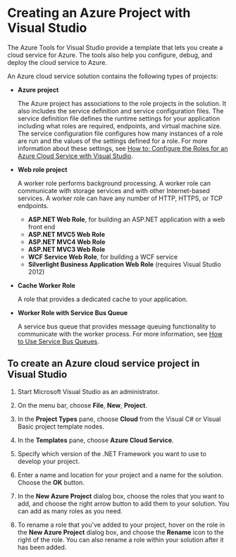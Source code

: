 <properties 
   pageTitle="Creating an Azure project with Visual Studio"
   description="Creating an Azure project with Visual Studio"
   services="visual-studio-online"
   documentationCenter="na"
   authors="TomArcher"
   manager="douge"
   editor="" />
<tags 
   ms.service="multiple"
   ms.devlang="multiple"
   ms.topic="article"
   ms.tgt_pltfrm="na"
   ms.workload="na"
   ms.date="08/24/2015"
   ms.author="tarcher" />

# Creating an Azure Project with Visual Studio

The Azure Tools for Visual Studio provide a template that lets you create a cloud service for Azure. The tools also help you configure, debug, and deploy the cloud service to Azure.

An Azure cloud service solution contains the following types of projects:

- **Azure project** 
    
    The Azure project has associations to the role projects in the solution. It also includes the service definition and service configuration files. The service definition file defines the runtime settings for your application including what roles are required, endpoints, and virtual machine size. The service configuration file configures how many instances of a role are run and the values of the settings defined for a role. For more information about these settings, see [How to: Configure the Roles for an Azure Cloud Service with Visual Studio](https://msdn.microsoft.com/library/azure/hh369931.aspx).

- **Web role project**
 
    A worker role performs background processing. A worker role can communicate with storage services and with other Internet-based services. A worker role can have any number of HTTP, HTTPS, or TCP endpoints.

    - **ASP.NET Web Role**, for building an ASP.NET application with a web front end
    - **ASP.NET MVC5 Web Role**
    - **ASP.NET MVC4 Web Role**
    - **ASP.NET MVC3 Web Role**
    - **WCF Service Web Role**, for building a WCF service
    - **Silverlight Business Application Web Role** (requires Visual Studio 2012)

- **Cache Worker Role** 

    A role that provides a dedicated cache to your application.

- **Worker Role with Service Bus Queue** 

    A service bus queue that provides message queuing functionality to communicate with the worker process. For more information, see [How to Use Service Bus Queues](http://go.microsoft.com/fwlink/?LinkId=260560).

## To create an Azure cloud service project in Visual Studio

1. Start Microsoft Visual Studio as an administrator.

1. On the menu bar, choose **File**, **New**, **Project**.

1. In the **Project Types** pane, choose **Cloud** from the Visual C# or Visual Basic project template nodes.

1. In the **Templates** pane, choose  **Azure Cloud Service**.

1. Specify which version of the .NET Framework you want to use to develop your project.

1. Enter a name and location for your project and a name for the solution. Choose the **OK** button.

1. In the **New Azure Project** dialog box, choose the roles that you want to add, and choose the right arrow button to add them to your solution. You can add as many roles as you need.

1. To rename a role that you've added to your project, hover on the role in the **New Azure Project** dialog box, and choose the **Rename** icon to the right of the role. You can also rename a role within your solution after it has been added.



